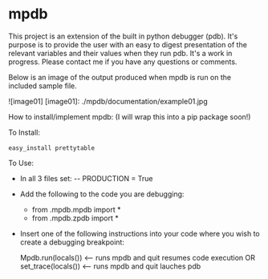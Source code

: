 # mpdb
This project is an extension of the built in python debugger (pdb).
It's purpose is to provide the user with an easy to digest presentation of the relevant variables and their values
when they run pdb.  It's a work in progress.
Please contact me if you have any questions or comments.


Below is an image of the output produced when mpdb is run on the included sample file.

![image01]
[image01]: ./mpdb/documentation/example01.jpg

How to install/implement mpdb:
(I will wrap this into a pip package soon!)

To Install:

    easy_install prettytable

To Use:

- In all 3 files set:
-- PRODUCTION = True

- Add the following to the code you are debugging:
    - from .mpdb.mpdb import *
    - from .mpdb.zpdb import *

- Insert one of the following instructions into your code where you wish
  to create a debugging breakpoint:

    Mpdb.run(locals()) <-- runs mpdb and quit resumes code execution
        OR
    set_trace(locals()) <-- runs mpdb and quit lauches pdb

